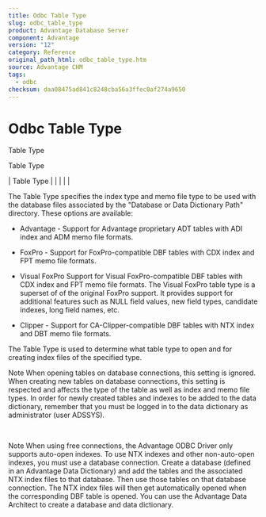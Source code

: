 ```yaml
---
title: Odbc Table Type
slug: odbc_table_type
product: Advantage Database Server
component: Advantage
version: "12"
category: Reference
original_path_html: odbc_table_type.htm
source: Advantage CHM
tags:
  - odbc
checksum: daa08475ad841c8248cba56a3ffec0af274a9650
---
```


# Odbc Table Type

Table Type

Table Type

| Table Type |  |  |  |  |

The Table Type specifies the index type and memo file type to be used with the database files associated by the "Database or Data Dictionary Path" directory. These options are available:

- Advantage - Support for Advantage proprietary ADT tables with ADI index and ADM memo file formats.

- FoxPro - Support for FoxPro-compatible DBF tables with CDX index and FPT memo file formats.

- Visual FoxPro  Support for Visual FoxPro-compatible DBF tables with CDX index and FPT memo file formats. The Visual FoxPro table type is a superset of of the original FoxPro support. It provides support for additional features such as NULL field values, new field types, candidate indexes, long field names, etc.

- Clipper - Support for CA-Clipper-compatible DBF tables with NTX index and DBT memo file formats.

The Table Type is used to determine what table type to open and for creating index files of the specified type.

Note When opening tables on database connections, this setting is ignored. When creating new tables on database connections, this setting is respected and affects the type of the table as well as index and memo file types. In order for newly created tables and indexes to be added to the data dictionary, remember that you must be logged in to the data dictionary as administrator (user ADSSYS).

 

Note When using free connections, the Advantage ODBC Driver only supports auto-open indexes. To use NTX indexes and other non-auto-open indexes, you must use a database connection. Create a database (defined in an Advantage Data Dictionary) and add the tables and the associated NTX index files to that database. Then use those tables on that database connection. The NTX index files will then get automatically opened when the corresponding DBF table is opened. You can use the Advantage Data Architect to create a database and data dictionary.
